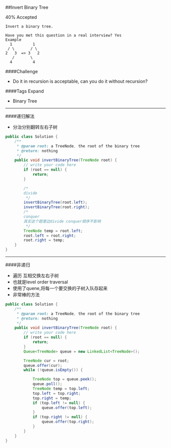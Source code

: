 ##Invert Binary Tree

40% Accepted

	Invert a binary tree.

	Have you met this question in a real interview? Yes
	Example
	  1         1
	 / \       / \
	2   3  => 3   2
	   /       \
	  4         4

####Challenge
- Do it in recursion is acceptable, can you do it without recursion?

####Tags Expand
- Binary Tree

----
####递归解法
- 分治分别翻转左右子树

```java
public class Solution {
    /**
     * @param root: a TreeNode, the root of the binary tree
     * @return: nothing
     */
    public void invertBinaryTree(TreeNode root) {
        // write your code here
        if (root == null) {
            return;
        }

        /*
        divide
         */
        invertBinaryTree(root.left);
        invertBinaryTree(root.right);
        /*
        conquer
        其实这个题里边divide conquer顺序不影响
         */
        TreeNode temp = root.left;
        root.left = root.right;
        root.right = temp;
    }
}

```

----
####非递归
- 遍历 互相交换左右子树
- 也就是level order traversal
- 使用了quene,将每一个要交换的子树入队存起来
- 非常棒的方法

```java
public class Solution {
    /**
     * @param root: a TreeNode, the root of the binary tree
     * @return: nothing
     */
    public void invertBinaryTree(TreeNode root) {
        // write your code here
        if (root == null) {
            return;
        }
        Queue<TreeNode> queue = new LinkedList<TreeNode>();

        TreeNode cur = root;
        queue.offer(cur);
        while (!queue.isEmpty()) {

            TreeNode top = queue.peek();
            queue.poll();
            TreeNode temp = top.left;
            top.left = top.right;
            top.right = temp;
            if (top.left != null) {
                queue.offer(top.left);
            }
            if (top.right != null) {
                queue.offer(top.right);
            }
        }
    }
}
```


